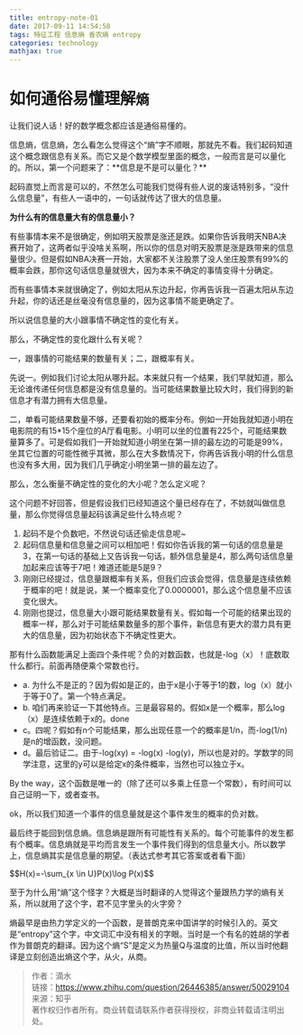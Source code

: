 ```yaml
---
title: entropy-note-01
date: 2017-09-11 14:54:58
tags: 特征工程 信息熵 香农熵 entropy
categories: technology
mathjax: true
---
```

<script type="text/javascript" src="http://cdn.mathjax.org/mathjax/latest/MathJax.js config=default"></script>

如何通俗易懂理解`熵`
===
<p>让我们说人话！好的数学概念都应该是通俗易懂的。</p>

<p>信息熵，信息熵，怎么看怎么觉得这个“熵”字不顺眼，那就先不看。我们起码知道这个概念跟信息有关系。而它又是个数学模型里面的概念，一般而言是可以量化的。所以，第一个问题来了：**信息是不是可以量化？** </p>

<p>起码直觉上而言是可以的，不然怎么可能我们觉得有些人说的废话特别多，“没什么信息量”，有些人一语中的，一句话就传达了很大的信息量。</p>

**为什么有的信息量大有的信息量小？**
<p>有些事情本来不是很确定，例如明天股票是涨还是跌。如果你告诉我明天NBA决赛开始了，这两者似乎没啥关系啊，所以你的信息对明天股票是涨是跌带来的信息量很少。但是假如NBA决赛一开始，大家都不关注股票了没人坐庄股票有99%的概率会跌，那你这句话信息量就很大，因为本来不确定的事情变得十分确定。</p>

<p>而有些事情本来就很确定了，例如太阳从东边升起，你再告诉我一百遍太阳从东边升起，你的话还是丝毫没有信息量的，因为这事情不能更确定了。</p>

<p>所以说信息量的大小跟事情不确定性的变化有关。</p>

<p>那么，不确定性的变化跟什么有关呢？</p>

<p>一，跟事情的可能结果的数量有关；二，跟概率有关。</p>
<p>先说一。例如我们讨论太阳从哪升起。本来就只有一个结果，我们早就知道，那么无论谁传递任何信息都是没有信息量的。当可能结果数量比较大时，我们得到的新信息才有潜力拥有大信息量。</p>

<p>二，单看可能结果数量不够，还要看初始的概率分布。例如一开始我就知道小明在电影院的有15*15个座位的A厅看电影。小明可以坐的位置有225个，可能结果数量算多了。可是假如我们一开始就知道小明坐在第一排的最左边的可能是99%，坐其它位置的可能性微乎其微，那么在大多数情况下，你再告诉我小明的什么信息也没有多大用，因为我们几乎确定小明坐第一排的最左边了。</p>

<p>那么，怎么衡量不确定性的变化的大小呢？怎么定义呢？</p>

<p>这个问题不好回答，但是假设我们已经知道这个量已经存在了，不妨就叫做信息量，那么你觉得信息量起码该满足些什么特点呢？</p>

1. 起码不是个负数吧，不然说句话还偷走信息呢~
2. 起码信息量和信息量之间可以相加吧！假如你告诉我的第一句话的信息量是3，在第一句话的基础上又告诉我一句话，额外信息量是4，那么两句话信息量加起来应该等于7吧！难道还能是5是9？
3. 刚刚已经提过，信息量跟概率有关系，但我们应该会觉得，信息量是连续依赖于概率的吧！就是说，某一个概率变化了0.0000001，那么这个信息量不应该变化很大。
4. 刚刚也提过，信息量大小跟可能结果数量有关。假如每一个可能的结果出现的概率一样，那么对于可能结果数量多的那个事件，新信息有更大的潜力具有更大的信息量，因为初始状态下不确定性更大。

<p>那有什么函数能满足上面四个条件呢？负的对数函数，也就是-log（x）！底数取什么都行。前面再随便乘个常数也行。</p>

+ a. 为什么不是正的？因为假如是正的，由于x是小于等于1的数，log（x）就小于等于0了。第一个特点满足。
+ b. 咱们再来验证一下其他特点。三是最容易的。假如x是一个概率，那么log（x）是连续依赖于x的。done
+ c。四呢？假如有n个可能结果，那么出现任意一个的概率是1/n，而-log(1/n)是n的增函数，没问题。
+ d。最后验证二。由于-log(xy) = -log(x) -log(y)，所以也是对的。学数学的同学注意，这里的y可以是给定x的条件概率，当然也可以独立于x。

<p>By the way，这个函数是唯一的（除了还可以多乘上任意一个常数），有时间可以自己证明一下，或者查书。</p>
<p>ok，所以我们知道一个事件的信息量就是这个事件发生的概率的负对数。</p>

<p>最后终于能回到信息熵。信息熵是跟所有可能性有关系的。每个可能事件的发生都有个概率。信息熵就是平均而言发生一个事件我们得到的信息量大小。所以数学上，信息熵其实是信息量的期望。（表达式参考其它答案或者看下面）</p>
$$H(x)=-\sum_{x \in U}P(x)\log P(x)$$

<p>至于为什么用“熵”这个怪字？大概是当时翻译的人觉得这个量跟热力学的熵有关系，所以就用了这个字，君不见字里头的火字旁？</p>
<p>熵最早是由热力学定义的一个函数，是普朗克来中国讲学的时候引入的。英文是“entropy”这个字，中文词汇中没有相关的字眼。当时是一个有名的姓胡的学者作为普朗克的翻译。因为这个熵“S”是定义为热量Q与温度的比值，所以当时他翻译是立刻创造出熵这个字，从火，从商。</p>

>作者：滴水<br>
>链接：https://www.zhihu.com/question/26446385/answer/50029104<br>
>来源：知乎<br>
>著作权归作者所有。商业转载请联系作者获得授权，非商业转载请注明出处。